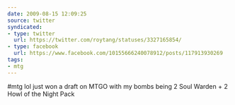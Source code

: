 ```yaml
---
date: 2009-08-15 12:09:25
source: twitter
syndicated:
- type: twitter
  url: https://twitter.com/roytang/statuses/3327165854/
- type: facebook
  url: https://www.facebook.com/10155666240078912/posts/117913930269
tags:
- mtg
---
```


#mtg lol just won a draft on MTGO with my bombs being 2 Soul Warden + 2 Howl of the Night Pack